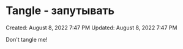 # Tangle - запутывать

Created: August 8, 2022 7:47 PM
Updated: August 8, 2022 7:47 PM

Don't tangle me!